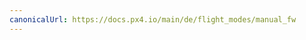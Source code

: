 ```yaml
---
canonicalUrl: https://docs.px4.io/main/de/flight_modes/manual_fw
---
```


<Redirect to="../flight_modes_fw/manual" />
